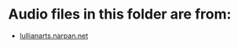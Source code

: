 # Audio files in this folder are from:
* [lullianarts.narpan.net](http://lullianarts.narpan.net/harmonic2.htm)